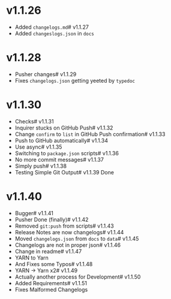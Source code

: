# v1.1.26
* Added `changelogs.md`# v1.1.27
* Added `changeslogs.json` in `docs`
# v1.1.28
* Pusher changes# v1.1.29
* Fixes `changelogs.json` getting yeeted by `typedoc`
# v1.1.30
* Checks# v1.1.31
* Inquirer stucks on GitHub Push# v1.1.32
* Change `confirm` to `list` in GitHub Push confirmation# v1.1.33
* Push to GitHub automatically# v1.1.34
* Use async# v1.1.35
* Switching to `package.json` scripts# v1.1.36
* No more commit messages# v1.1.37
* Simply push# v1.1.38
* Testing Simple Git Output# v1.1.39
Done
# v1.1.40
* Bugger# v1.1.41
* Pusher Done (finally)# v1.1.42
* Removed `git:push` from scripts# v1.1.43
* Release Notes are now changelogs# v1.1.44
* Moved `changelogs.json` from `docs` to `data`# v1.1.45
* Changelogs are not in proper json# v1.1.46
* Change in readme# v1.1.47
* YARN to Yarn
* And Fixes some Typos# v1.1.48
* YARN -> Yarn x2# v1.1.49
* Actually another process for Development# v1.1.50
* Added Requirements# v1.1.51
* Fixes Malformed Changelogs